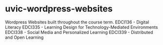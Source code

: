 # uvic-wordpress-websites

Wordpress Websites built throughout the course term. 
EDCI136 - Digital Literacy
EDCI335 - Learning Design for Technology-Mediated Environments
EDCI338 - Social Media and Personalized Learning
EDCI339 - Distributed and Open Learning

